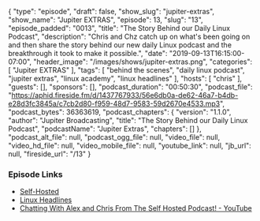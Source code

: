 {
  "type": "episode",
  "draft": false,
  "show_slug": "jupiter-extras",
  "show_name": "Jupiter EXTRAS",
  "episode": 13,
  "slug": "13",
  "episode_padded": "0013",
  "title": "The Story Behind our Daily Linux Podcast",
  "description": "Chris and Chz catch up on what's been going on and then share the story behind our new daily Linux podcast and the breakthrough it took to make it possible.",
  "date": "2019-09-13T16:15:00-07:00",
  "header_image": "/images/shows/jupiter-extras.png",
  "categories": [
    "Jupiter EXTRAS"
  ],
  "tags": [
    "behind the scenes",
    "daily linux podcast",
    "jupiter extras",
    "linux academy",
    "linux headlines"
  ],
  "hosts": [
    "chris"
  ],
  "guests": [],
  "sponsors": [],
  "podcast_duration": "00:50:30",
  "podcast_file": "https://aphid.fireside.fm/d/1437767933/56e6db0a-de62-46a7-b4db-e28d3fc3845a/c7cb2d80-f959-48d7-9583-59d2670e4533.mp3",
  "podcast_bytes": 36363619,
  "podcast_chapters": {
    "version": "1.1.0",
    "author": "Jupiter Broadcasting",
    "title": "The Story Behind our Daily Linux Podcast",
    "podcastName": "Jupiter Extras",
    "chapters": []
  },
  "podcast_alt_file": null,
  "podcast_ogg_file": null,
  "video_file": null,
  "video_hd_file": null,
  "video_mobile_file": null,
  "youtube_link": null,
  "jb_url": null,
  "fireside_url": "/13"
}


### Episode Links

  * [Self-Hosted](https://selfhosted.show/ "Self-Hosted")
  * [Linux Headlines](https://linuxheadlines.show/ "Linux Headlines")
  * [Chatting With Alex and Chris From The Self Hosted Podcast! - YouTube](https://www.youtube.com/watch?v=8ZZJu0uty9E "Chatting With Alex and Chris From The Self Hosted Podcast! - YouTube")


